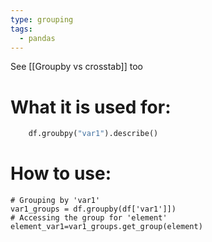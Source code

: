 ```yaml
---
type: grouping
tags:
  - pandas
---
```


See [[Groupby vs crosstab]] too
# What it is used for:

```python
	df.groubpy("var1").describe()
```


# How to use:

```
# Grouping by 'var1' 
var1_groups = df.groupby(df['var1']]) 
# Accessing the group for 'element' 
element_var1=var1_groups.get_group(element)
```
